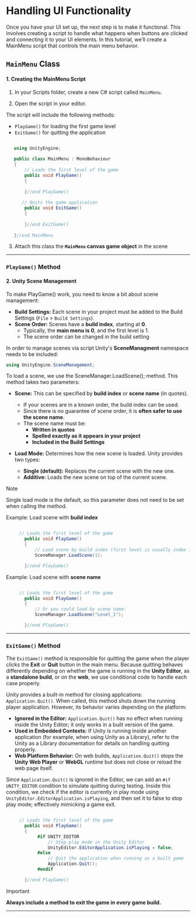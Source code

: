 # Handling UI Functionality

Once you have your UI set up, the next step is to make it functional. This involves creating a script to handle what happens when buttons are clicked and connecting it to your UI elements. In this tutorial, we’ll create a MainMenu script that controls the main menu behavior.

## `MainMenu` Class

#### 1. Creating the MainMenu Script

1. In your Scripts folder, create a new C# script called `MainMenu`.

2. Open the script in your editor.

The script will include the following methods:
- `PlayGame()` for loading the first game level
- `ExitGame()` for quitting the application

```csharp

   using UnityEngine;
   
   public class MainMenu : MonoBehaviour
   {
       // Loads the first level of the game
       public void PlayGame()
       {
   
       }//end PlayGame()
   
      // Quits the game application
       public void ExitGame()
       {
   
       }//end ExitGame()
   
   }//end MainMenu

```

3. Attach this class the **`MainMenu` canvas game object** in the scene

---

### `PlayGame()` Method 

#### 2. Unity Scene Management

To make PlayGame() work, you need to know a bit about scene management:

- **Build Settings:** Each scene in your project must be added to the Build Settings (`File` > `Build Settings`).
- **Scene Order:** Scenes have a **build index**, starting at **0**.
   - Typically, the **main menu is 0**, and the first level is 1.
   - The scene order can be changed in the build setting

In order to manage scenes via script Unity's **SceneManagment** namespace needs to be included: 
```csharp
using UnityEngine.SceneManagement;
```
To load a scene, we use the SceneManager.LoadScene(); method. This method takes two parameters:

- **Scene:** This can be specified by **build index** or **scene name** (in quotes).
   - If your scenes are in a known order, the build index can be used.
   - Since there is no guarantee of scene order, it is **often safer to use the scene name**.
   - The scene name must be:
      - **Written in quotes**
      - **Spelled exactly as it appears in your project**
      - **Included in the Build Settings**

- **Load Mode:** Determines how the new scene is loaded. Unity provides two types:
   - **Single (default):** Replaces the current scene with the new one.
   - **Additive:** Loads the new scene on top of the current scene.

> [!NOTE]
> Single load mode is the default, so this parameter does not need to be set when calling the method.

Example: Load scene with **build index** 
```csharp

     // Loads the first level of the game
       public void PlayGame()
       {
           // Load scene by build index (first level is usually index 1)
           SceneManager.LoadScene(1);

       }//end PlayGame()
```

Example: Load scene with **scene name**
```csharp

     // Loads the first level of the game
       public void PlayGame()
       {
           // Or you could load by scene name:
           SceneManager.LoadScene("Level_1");

       }//end PlayGame()
```

---

### `ExitGame()` Method 
The `ExitGame()` method is responsible for quitting the game when the player clicks the **Exit** or **Quit** button in the main menu.
Because quitting behaves differently depending on whether the game is running in the **Unity Editor**, as a **standalone build**, or on the **web**, we use conditional code to handle each case properly.

Unity provides a built-in method for closing applications: `Application.Quit()`.
When called, this method shuts down the running player application. However, its behavior varies depending on the platform:

- **Ignored in the Editor:** `Application.Quit()` has no effect when running inside the Unity Editor; it only works in a built version of the game.
- **Used in Embedded Contexts:** If Unity is running inside another application (for example, when using Unity as a Library), refer to the Unity as a Library documentation for details on handling quitting properly.
- **Web Platform Behavior:** On web builds, `Application.Quit()` stops the **Unity Web Player** or **WebGL** runtime but does not close or reload the web page itself.

Since `Application.Quit()` is ignored in the Editor, we can add an `#if UNITY_EDITOR` condition to simulate quitting during testing. Inside this condition, we check if the editor is currently in play mode using `UnityEditor.EditorApplication.isPlaying`, and then set it to false to stop play mode; effectively mimicking a game exit.

```csharp

     // Loads the first level of the game
       public void PlayGame()
       {
            #if UNITY_EDITOR
                // Stop play mode in the Unity Editor
                UnityEditor.EditorApplication.isPlaying = false;
            #else
                // Quit the application when running as a built game
                Application.Quit();
            #endif

       }//end PlayGame()
```

> [!IMPORTANT]
> **Always include a method to exit the game in every game build.**

---
